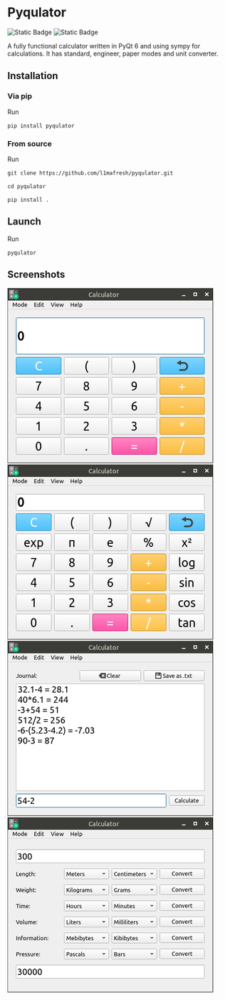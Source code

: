 # Pyqulator

![Static Badge](https://img.shields.io/badge/License-GNU_GPL_v3-blue)
![Static Badge](https://img.shields.io/badge/PyQt-6-green)

A fully functional calculator written in PyQt 6 and using sympy for calculations. It has standard, engineer, paper modes and unit converter.

## Installation
### Via pip
Run  
```
pip install pyqulator
```  
### From source
Run  
```
git clone https://github.com/l1mafresh/pyqulator.git
```  
```
cd pyqulator
```  
```
pip install .
``` 

## Launch
Run  
```
pyqulator
```

## Screenshots
![Screenshot](https://raw.githubusercontent.com/l1mafresh/pyqulator/main/screenshots/screenshot1.png)
![Screenshot](https://raw.githubusercontent.com/l1mafresh/pyqulator/main/screenshots/screenshot2.png)
![Screenshot](https://raw.githubusercontent.com/l1mafresh/pyqulator/main/screenshots/screenshot3.png)
![Screenshot](https://raw.githubusercontent.com/l1mafresh/pyqulator/main/screenshots/screenshot4.png)
